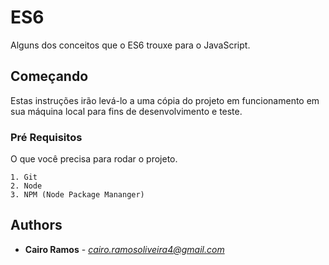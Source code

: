 # ES6

Alguns dos conceitos que o ES6 trouxe para o JavaScript.

## Começando

Estas instruções irão levá-lo a uma cópia do projeto em funcionamento em sua máquina local para fins de desenvolvimento e teste.

### Pré Requisitos

O que você precisa para rodar o projeto.

```
1. Git
2. Node
3. NPM (Node Package Mananger)
```

## Authors

* **Cairo Ramos** - *cairo.ramosoliveira4@gmail.com*

